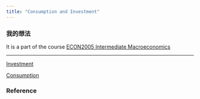 ```yaml
---
title: "Consumption and Investment"
---
```


### 我的想法

It is a part of the course [ECON2005 Intermediate Macroeconomics](ECON2005%20Intermediate%20Macroeconomics.md) 

---

[Investment](Investment.md)

[Consumption](Consumption.md)

### Reference 

